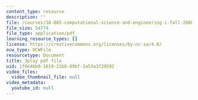 ```yaml
---
content_type: resource
description: ''
file: /courses/18-085-computational-science-and-engineering-i-fall-2008/1f6e4bb0161922b889bf2a53a3729592_gYME3EbIqV4.pdf
file_size: 54774
file_type: application/pdf
learning_resource_types: []
license: https://creativecommons.org/licenses/by-nc-sa/4.0/
ocw_type: OCWFile
resourcetype: Document
title: 3play pdf file
uid: 1f6e4bb0-1619-22b8-89bf-2a53a3729592
video_files:
  video_thumbnail_file: null
video_metadata:
  youtube_id: null
---
```

